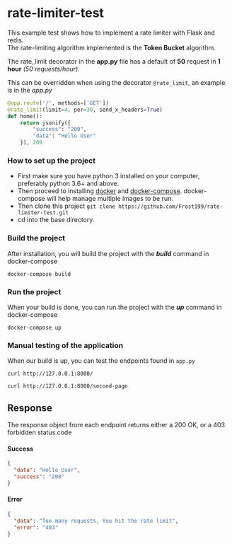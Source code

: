 # rate-limiter-test

This example test shows how to implement a rate limiter with Flask and redis.  
The rate-limiting algorithm implemented is the **Token Bucket** algorithm.

The rate_limit decorator in the **app.py** file has a default of __50__ request in **1 hour** _(50 requests/hour)_.  

This can be overridden when using the decorator ``@rate_limit``, an example is in the *app.py*

```python
@app.route('/', methods=['GET'])
@rate_limit(limit=4, per=30, send_x_headers=True)
def home():
    return jsonify({
        "success": "200",
        "data": "Hello User"
    }), 200
```

### How to set up the project
* First make sure you have python 3 installed on your computer, preferably python 3.6+ and above.
* Then proceed to installing [docker](https://docs.docker.com/engine/install/) and [docker-compose](https://docs.docker.com/compose/install/). docker-compose will help manage multiple images to be run.
* Then clone this project ```git clone https://github.com/Frost199/rate-limiter-test.git```
* cd into the base directory.

### Build the project
After installation, you will build the project with the __*build*__ command in docker-compose
```shell
docker-compose build
```

### Run the project
When your build is done, you can run the project with the __*up*__ command in docker-compose
```shell
docker-compose up
```

### Manual testing of the application
When our build is up, you can test the endpoints found in ``app.py``

```shell
curl http://127.0.0.1:8000/
```

```shell
curl http://127.0.0.1:8000/second-page
```


## Response

The response object from each endpoint returns either a 200 OK, or a 403 forbidden status code 

#### Success

```json
{
  "data": "Hello User", 
  "success": "200"
}
```

#### Error

```json
{
  "data": "Too many requests, You hit the rate limit", 
  "error": "403"
}
```

